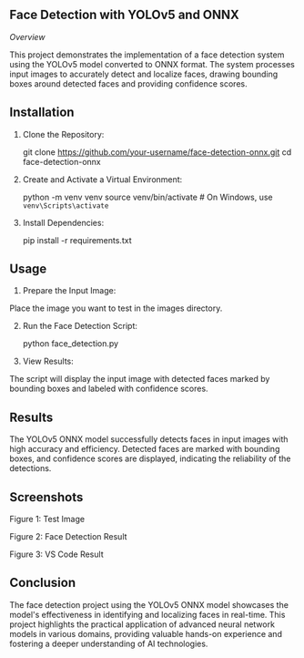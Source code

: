 Face Detection with YOLOv5 and ONNX
---------------------------------------------------------------------------------------------------------------------------

*Overview*

This project demonstrates the implementation of a face detection system using the YOLOv5 model converted to ONNX format. The system processes input images to accurately detect and localize faces, drawing bounding boxes around detected faces and providing confidence scores.


Installation
---------------------------------------------------------------------------------------------------------------------------

1. Clone the Repository:

   git clone https://github.com/your-username/face-detection-onnx.git
   cd face-detection-onnx

2. Create and Activate a Virtual Environment:

   python -m venv venv
   source venv/bin/activate  # On Windows, use `venv\Scripts\activate`

3. Install Dependencies:

     pip install -r requirements.txt

Usage
---------------------------------------------------------------------------------------------------------------------------

1. Prepare the Input Image:

  Place the image you want to test in the images directory.

2. Run the Face Detection Script:

    python face_detection.py

3. View Results:

The script will display the input image with detected faces marked by bounding boxes and labeled with confidence scores.

Results
---------------------------------------------------------------------------------------------------------------------------

The YOLOv5 ONNX model successfully detects faces in input images with high accuracy and efficiency. Detected faces are marked with bounding boxes, and confidence scores are displayed, indicating the reliability of the detections.

Screenshots
---------------------------------------------------------------------------------------------------------------------------

Figure 1: Test Image

Figure 2: Face Detection Result

Figure 3: VS Code Result

Conclusion
---------------------------------------------------------------------------------------------------------------------------

The face detection project using the YOLOv5 ONNX model showcases the model's effectiveness in identifying and localizing faces in real-time. This project highlights the practical application of advanced neural network models in various domains, providing valuable hands-on experience and fostering a deeper understanding of AI technologies.

